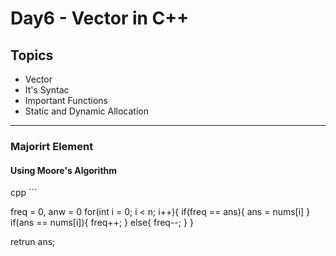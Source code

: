 # Day6 - Vector in C++

## Topics

- Vector
- It's Syntac
- Important Functions
- Static and Dynamic Allocation

---

### Majorirt Element 

#### Using Moore's Algorithm

cpp ```

freq = 0, anw = 0
for(int i = 0; i < n; i++){
    if(freq == ans){
        ans = nums[i]
    }
    if(ans == nums[i]){
        freq++;
    }
    else{
        freq--;
    }
}

retrun ans;

```